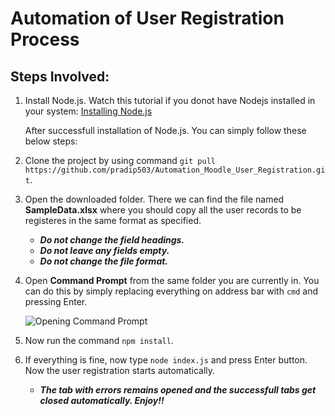 # Automation of User Registration Process

## Steps Involved:

1. Install Node.js. Watch this tutorial if you donot have Nodejs installed in your system: [Installing Node.js](https://www.youtube.com/watch?v=qZQmCfkmbNA)

    After successfull installation of Node.js. You can simply follow these below steps:

2. Clone the project by using command `git pull https://github.com/pradip503/Automation_Moodle_User_Registration.git`.
3. Open the downloaded folder. There we can find the file named **SampleData.xlsx** where you should copy all the user records to be registeres in the same format as specified.
    
    -  ***Do not change the field headings.***
    -  ***Do not leave any fields empty.***
    -  ***Do not change the file format.***
    
4. Open **Command Prompt** from the same folder you are currently in. You can do this by simply replacing everything on address bar with `cmd` and pressing Enter.

    ![Opening Command Prompt](https://pradip-personal-documents.s3.amazonaws.com/OpeningCMD.png "Opening Command Promt")

5. Now run the command `npm install`.
6. If everything is fine, now type `node index.js` and press Enter button. Now the user registration starts automatically.

      - ***The tab with errors remains opened and the successfull tabs get closed automatically. Enjoy!!***


